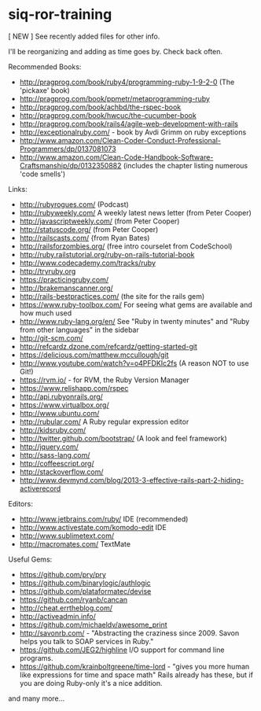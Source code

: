 siq-ror-training
================

[ NEW ]
See recently added files for other info.

I'll be reorganizing and adding as time goes by.
Check back often.


Recommended Books:
- http://pragprog.com/book/ruby4/programming-ruby-1-9-2-0 (The 'pickaxe' book)
- http://pragprog.com/book/ppmetr/metaprogramming-ruby
- http://pragprog.com/book/achbd/the-rspec-book
- http://pragprog.com/book/hwcuc/the-cucumber-book
- http://pragprog.com/book/rails4/agile-web-development-with-rails
- http://exceptionalruby.com/ - book by Avdi Grimm on ruby exceptions
- http://www.amazon.com/Clean-Coder-Conduct-Professional-Programmers/dp/0137081073
- http://www.amazon.com/Clean-Code-Handbook-Software-Craftsmanship/dp/0132350882 (includes the chapter listing numerous 'code smells')

Links:
- http://rubyrogues.com/ (Podcast)
- http://rubyweekly.com/ A weekly latest news letter   (from Peter Cooper)
- http://javascriptweekly.com/ (from Peter Cooper)
- http://statuscode.org/ (from Peter Cooper)
- http://railscasts.com/ {from Ryan Bates)
- http://railsforzombies.org/ (free intro courselet from CodeSchool)
- http://ruby.railstutorial.org/ruby-on-rails-tutorial-book
- http://www.codecademy.com/tracks/ruby
- http://tryruby.org
- https://practicingruby.com/
- http://brakemanscanner.org/
- http://rails-bestpractices.com/ (the site for the rails gem)
- https://www.ruby-toolbox.com/
For seeing what gems are available and how much used
- http://www.ruby-lang.org/en/
See "Ruby in twenty minutes" and "Ruby from other languages" in the sidebar
- http://git-scm.com/
- http://refcardz.dzone.com/refcardz/getting-started-git
- https://delicious.com/matthew.mccullough/git
- http://www.youtube.com/watch?v=o4PFDKIc2fs (A reason NOT to use Git!)
- https://rvm.io/ - for RVM, the Ruby Version Manager
- https://www.relishapp.com/rspec
- http://api.rubyonrails.org/
- https://www.virtualbox.org/
- http://www.ubuntu.com/
- http://rubular.com/ A Ruby regular expression editor
- http://kidsruby.com/
- http://twitter.github.com/bootstrap/ (A look and feel framework)
- http://jquery.com/
- http://sass-lang.com/
- http://coffeescript.org/
- http://stackoverflow.com/
- http://www.devmynd.com/blog/2013-3-effective-rails-part-2-hiding-activerecord

Editors:
- http://www.jetbrains.com/ruby/ IDE (recommended)
- http://www.activestate.com/komodo-edit IDE
- http://www.sublimetext.com/
- http://macromates.com/ TextMate

Useful Gems:
- https://github.com/pry/pry
- https://github.com/binarylogic/authlogic
- https://github.com/plataformatec/devise
- https://github.com/ryanb/cancan
- http://cheat.errtheblog.com/
- http://activeadmin.info/
- https://github.com/michaeldv/awesome_print
- http://savonrb.com/ - "Abstracting the craziness since 2009. Savon helps you talk to SOAP services in Ruby."
- https://github.com/JEG2/highline I/O support for command line programs.
- https://github.com/krainboltgreene/time-lord - "gives you more human like expressions for time and space math"
Rails already has these, but if you are doing Ruby-only it's a nice addition.

and many more...